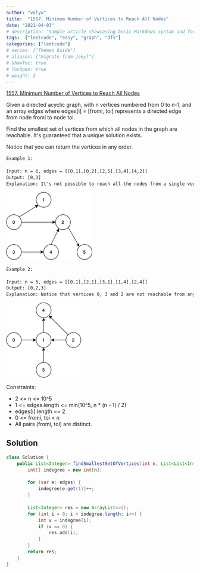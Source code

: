 ```yaml
---
author: "volyx"
title:  "1557. Minimum Number of Vertices to Reach All Nodes"
date: "2021-04-03"
# description: "Sample article showcasing basic Markdown syntax and formatting for HTML elements."
tags:  ["leetcode", "easy", "graph", "dfs"]
categories: ["leetcode"]
# series: ["Themes Guide"]
# aliases: ["migrate-from-jekyl"]
# ShowToc: true
# TocOpen: true
# weight: 2
---
```


[1557. Minimum Number of Vertices to Reach All Nodes](https://leetcode.com/problems/minimum-number-of-vertices-to-reach-all-nodes/)

Given a directed acyclic graph, with n vertices numbered from 0 to n-1, and an array edges where edges[i] = [fromi, toi] represents a directed edge from node fromi to node toi.

Find the smallest set of vertices from which all nodes in the graph are reachable. It's guaranteed that a unique solution exists.

Notice that you can return the vertices in any order.

```txt
Example 1:

Input: n = 6, edges = [[0,1],[0,2],[2,5],[3,4],[4,2]]
Output: [0,3]
Explanation: It's not possible to reach all the nodes from a single vertex. From 0 we can reach [0,1,2,5]. From 3 we can reach [3,4,2,5]. So we output [0,3].
```

![ex1](/images/2021-04-03-reach-ex1.png)

```txt
Example 2:

Input: n = 5, edges = [[0,1],[2,1],[3,1],[1,4],[2,4]]
Output: [0,2,3]
Explanation: Notice that vertices 0, 3 and 2 are not reachable from any other node, so we must include them. Also any of these vertices can reach nodes 1 and 4.
```

![ex2](/images/2021-04-03-reach-ex2.png)

Constraints:

- 2 <= n <= 10^5
- 1 <= edges.length <= min(10^5, n * (n - 1) / 2)
- edges[i].length == 2
- 0 <= fromi, toi < n
- All pairs (fromi, toi) are distinct.

## Solution

```java
class Solution {
    public List<Integer> findSmallestSetOfVertices(int n, List<List<Integer>> edges) {
        int[] indegree = new int[n];
        
        for (var e: edges) {
            indegree[e.get(1)]++;
        }
        
        List<Integer> res = new ArrayList<>();
        for (int i = 0; i < indegree.length; i++) {
            int v = indegree[i];
            if (v == 0) {
                res.add(i);
            }
        }
        return res;
    }
}
```
